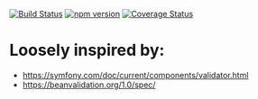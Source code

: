 [![Build Status](https://travis-ci.org/stopsopa/validator.svg?branch=v0.0.59)](https://travis-ci.org/stopsopa/validator)
[![npm version](https://badge.fury.io/js/%40stopsopa%2Fvalidator.svg)](https://badge.fury.io/js/%40stopsopa%2Fvalidator)
[![Coverage Status](https://coveralls.io/repos/github/stopsopa/validator/badge.svg?branch=v0.0.59)](https://coveralls.io/github/stopsopa/validator?branch=v0.0.59)

# Loosely inspired by:
- https://symfony.com/doc/current/components/validator.html
- https://beanvalidation.org/1.0/spec/


